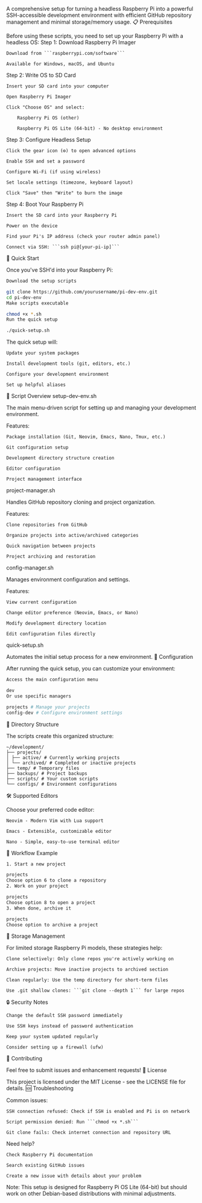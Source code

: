 A comprehensive setup for turning a headless Raspberry Pi into a powerful SSH-accessible development environment with efficient GitHub repository management and minimal storage/memory usage.
📋 Prerequisites

Before using these scripts, you need to set up your Raspberry Pi with a headless OS:
Step 1: Download Raspberry Pi Imager

    Download from ```raspberrypi.com/software```

    Available for Windows, macOS, and Ubuntu

Step 2: Write OS to SD Card

    Insert your SD card into your computer

    Open Raspberry Pi Imager

    Click "Choose OS" and select:

        Raspberry Pi OS (other)

        Raspberry Pi OS Lite (64-bit) - No desktop environment

Step 3: Configure Headless Setup

    Click the gear icon (⚙) to open advanced options

    Enable SSH and set a password

    Configure Wi-Fi (if using wireless)

    Set locale settings (timezone, keyboard layout)

    Click "Save" then "Write" to burn the image

Step 4: Boot Your Raspberry Pi

    Insert the SD card into your Raspberry Pi

    Power on the device

    Find your Pi's IP address (check your router admin panel)

    Connect via SSH: ```ssh pi@[your-pi-ip]```

🚀 Quick Start

Once you've SSH'd into your Raspberry Pi:

```bash
Download the setup scripts

git clone https://github.com/yourusername/pi-dev-env.git
cd pi-dev-env
Make scripts executable

chmod +x *.sh
Run the quick setup

./quick-setup.sh
```

The quick setup will:

    Update your system packages

    Install development tools (git, editors, etc.)

    Configure your development environment

    Set up helpful aliases

📁 Script Overview
setup-dev-env.sh

The main menu-driven script for setting up and managing your development environment.

Features:

    Package installation (Git, Neovim, Emacs, Nano, Tmux, etc.)

    Git configuration setup

    Development directory structure creation

    Editor configuration

    Project management interface

project-manager.sh

Handles GitHub repository cloning and project organization.

Features:

    Clone repositories from GitHub

    Organize projects into active/archived categories

    Quick navigation between projects

    Project archiving and restoration

config-manager.sh

Manages environment configuration and settings.

Features:

    View current configuration

    Change editor preference (Neovim, Emacs, or Nano)

    Modify development directory location

    Edit configuration files directly

quick-setup.sh

Automates the initial setup process for a new environment.
🔧 Configuration

After running the quick setup, you can customize your environment:

```bash
Access the main configuration menu

dev
Or use specific managers

projects # Manage your projects
config-dev # Configure environment settings
```
📂 Directory Structure

The scripts create this organized structure:

```
~/development/
├── projects/
│ ├── active/ # Currently working projects
│ └── archived/ # Completed or inactive projects
├── temp/ # Temporary files
├── backups/ # Project backups
├── scripts/ # Your custom scripts
└── configs/ # Environment configurations
```
🛠 Supported Editors

Choose your preferred code editor:

    Neovim - Modern Vim with Lua support

    Emacs - Extensible, customizable editor

    Nano - Simple, easy-to-use terminal editor

🔄 Workflow Example

```bash
1. Start a new project

projects
Choose option 6 to clone a repository
2. Work on your project

projects
Choose option 8 to open a project
3. When done, archive it

projects
Choose option to archive a project

```
💾 Storage Management

For limited storage Raspberry Pi models, these strategies help:

    Clone selectively: Only clone repos you're actively working on

    Archive projects: Move inactive projects to archived section

    Clean regularly: Use the temp directory for short-term files

    Use .git shallow clones: ```git clone --depth 1``` for large repos

🔒 Security Notes

    Change the default SSH password immediately

    Use SSH keys instead of password authentication

    Keep your system updated regularly

    Consider setting up a firewall (ufw)

🤝 Contributing

Feel free to submit issues and enhancement requests!
📄 License

This project is licensed under the MIT License - see the LICENSE file for details.
🆘 Troubleshooting

Common issues:

    SSH connection refused: Check if SSH is enabled and Pi is on network

    Script permission denied: Run ```chmod +x *.sh```

    Git clone fails: Check internet connection and repository URL

Need help?

    Check Raspberry Pi documentation

    Search existing GitHub issues

    Create a new issue with details about your problem

Note: This setup is designed for Raspberry Pi OS Lite (64-bit) but should work on other Debian-based distributions with minimal adjustments.

